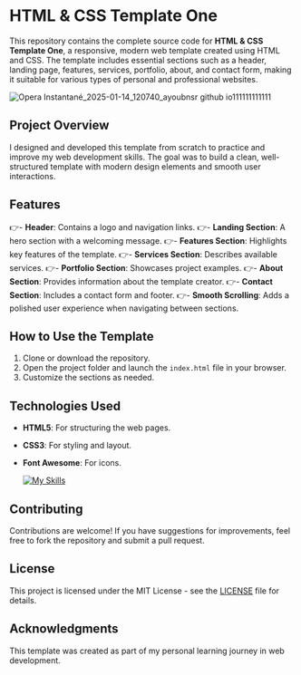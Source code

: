 # HTML & CSS Template One

This repository contains the complete source code for **HTML & CSS Template One**, a responsive, modern web template created using HTML and CSS. The template includes essential sections such as a header, landing page, features, services, portfolio, about, and contact form, making it suitable for various types of personal and professional websites.

![Opera Instantané_2025-01-14_120740_ayoubnsr github io111111111111](https://github.com/user-attachments/assets/6d5bf15f-581f-4125-bb0d-354848943d6f)

## Project Overview
I designed and developed this template from scratch to practice and improve my web development skills. The goal was to build a clean, well-structured template with modern design elements and smooth user interactions.

## Features
👉- **Header**: Contains a logo and navigation links.
👉- **Landing Section**: A hero section with a welcoming message.
👉- **Features Section**: Highlights key features of the template.
👉- **Services Section**: Describes available services.
👉- **Portfolio Section**: Showcases project examples.
👉- **About Section**: Provides information about the template creator.
👉- **Contact Section**: Includes a contact form and footer.
👉- **Smooth Scrolling**: Adds a polished user experience when navigating between sections.

## How to Use the Template
1. Clone or download the repository.
2. Open the project folder and launch the `index.html` file in your browser.
3. Customize the sections as needed.

## Technologies Used
- **HTML5**: For structuring the web pages.
- **CSS3**: For styling and layout.
- **Font Awesome**: For icons.

  [![My Skills](https://skillicons.dev/icons?i=html,css)](https://skillicons.dev)

## Contributing
Contributions are welcome! If you have suggestions for improvements, feel free to fork the repository and submit a pull request.

## License
This project is licensed under the MIT License - see the [LICENSE](LICENSE) file for details.

## Acknowledgments
This template was created as part of my personal learning journey in web development.

